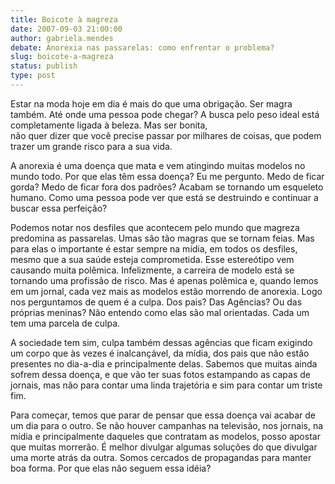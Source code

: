 ```yaml
---
title: Boicote à magreza
date: 2007-09-03 21:00:00
author: gabriela.mendes
debate: Anorexia nas passarelas: como enfrentar o problema?
slug: boicote-a-magreza
status: publish 
type: post
---
```


Estar na moda hoje em dia é mais do que uma obrigação. Ser magra também. Até onde uma pessoa pode chegar? A busca pelo peso ideal está completamente ligada à beleza. Mas ser bonita,   
não quer dizer que você precise passar por milhares de coisas, que podem trazer um grande risco para a sua vida.


A anorexia é uma doença que mata e vem atingindo muitas modelos no mundo todo. Por que elas têm essa doença? Eu me pergunto. Medo de ficar gorda? Medo de ficar fora dos padrões? Acabam se tornando um esqueleto humano. Como uma pessoa pode ver que está se destruindo e continuar a buscar essa perfeição?


Podemos notar nos desfiles que acontecem pelo mundo que magreza predomina as passarelas. Umas são tão magras que se tornam feias. Mas para elas o importante é estar sempre na mídia, em todos os desfiles, mesmo que a sua saúde esteja comprometida. Esse estereótipo vem causando muita polêmica. Infelizmente, a carreira de modelo está se tornando uma profissão de risco. Mas é apenas polêmica e, quando lemos em um jornal, cada vez mais as modelos estão morrendo de anorexia. Logo nos perguntamos de quem é a culpa. Dos pais? Das Agências? Ou das próprias meninas? Não entendo como elas são mal orientadas. Cada um tem uma parcela de culpa.


A sociedade tem sim, culpa também dessas agências que ficam exigindo um corpo que às vezes é inalcançável, da mídia, dos pais que não estão presentes no dia-a-dia e principalmente delas. Sabemos que muitas ainda sofrem dessa doença, e que vão ter suas fotos estampando as capas de jornais, mas não para contar uma linda trajetória e sim para contar um triste fim.


Para começar, temos que parar de pensar que essa doença vai acabar de um dia para o outro. Se não houver campanhas na televisão, nos jornais, na mídia e principalmente daqueles que contratam as modelos, posso apostar que muitas morrerão. É melhor divulgar algumas soluções do que divulgar uma morte atrás da outra. Somos cercados de propagandas para manter boa forma. Por que elas não seguem essa idéia?


